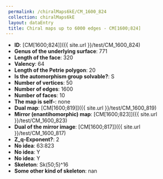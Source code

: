 ```yaml
--- 
 permalink: /chiralMaps6kE/CM_1600_824 
 collection: chiralMaps6kE
 layout: dataEntry
 title: Chiral maps up to 6000 edges - CM[1600;824]
---
```


- **ID**: [CM[1600;824]]({{ site.url }}/test/CM_1600_824)
- **Genus of the underlying surface**: 771
- **Length of the face**: 320
- **Valency**: 64
- **Length of the Petrie polygon**: 20
- **Is the automorphism group solvable?**: S
- **Number of vertices**: 50
- **Number of edges**: 1600
- **Number of faces**: 10
- **The map is self-**: none
- **Dual map**: [CM[1600;819]]({{ site.url }}/test/CM_1600_819)
- **Mirror (enantihomorphic) map**: [CM[1600;823]]({{ site.url }}/test/CM_1600_823)
- **Dual of the mirror image**: [CM[1600;817]]({{ site.url }}/test/CM_1600_817)
- **Z_q-Exponent?**: 2
- **No idea**:  63:823
- **No idea**: Y
- **No idea**: Y
- **Skeleton**: Sk(50;5)^16
- **Some other kind of skeleton**: nan
